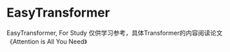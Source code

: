 # EasyTransformer
EasyTransformer, For Study
仅供学习参考，具体Transformer的内容阅读论文《Attention is All You Need》
